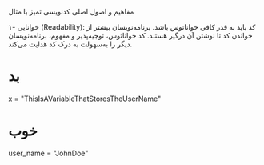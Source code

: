 مفاهیم و اصول اصلی کدنویسی تمیز با مثال

۱- خوانایی (Readability): کد باید به قدر کافی خواناتوس باشد. برنامه‌نویسان بیشتر از خواندن کد تا نوشتن آن درگیر هستند. کد خواناتوس، توجیه‌پذیر و مفهوم، برنامه‌نویسان دیگر را به‌سهولت به درک کد هدایت می‌کند.
# بد
x = "ThisIsAVariableThatStoresTheUserName"

# خوب
user_name = "JohnDoe"

